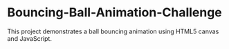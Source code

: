 # Bouncing-Ball-Animation-Challenge
This project demonstrates a ball bouncing animation using HTML5 canvas and JavaScript.
